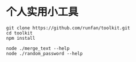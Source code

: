 # 个人实用小工具

```shell
git clone https://github.com/runfan/toolkit.git
cd toolkit
npm install
```
```shell
node ./merge_text --help
node ./random_password --help
```
